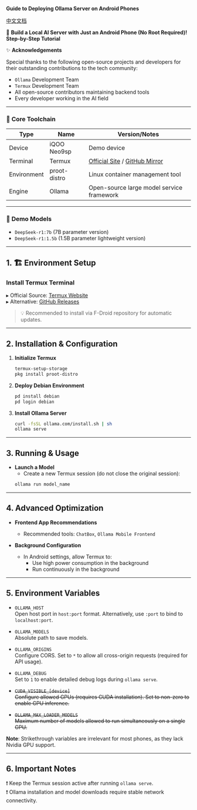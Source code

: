 **Guide to Deploying Ollama Server on Android Phones**  

[中文文档](./README_CN.md)

📱 **Build a Local AI Server with Just an Android Phone (No Root Required)! Step-by-Step Tutorial**  

✨ **Acknowledgements**  

Special thanks to the following open-source projects and developers for their outstanding contributions to the tech community:  

- `Ollama` Development Team  
- `Termux` Development Team  
- All open-source contributors maintaining backend tools  
- Every developer working in the AI field  

---

### 🧰 **Core Toolchain**  

| Type       | Name           | Version/Notes                                      |  
|------------|----------------|---------------------------------------------------|  
| Device     | iQOO Neo9sp    | Demo device                                       |  
| Terminal   | Termux         | [Official Site](https://termux.dev) / [GitHub Mirror](https://github.com/termux/termux-app/releases) |  
| Environment| proot-distro   | Linux container management tool                   |  
| Engine     | Ollama         | Open-source large model service framework         |  

---

### 🧠 **Demo Models**  

- `DeepSeek-r1:7b` (7B parameter version)  
- `DeepSeek-r1:1.5b` (1.5B parameter lightweight version)  

---

## 1. 🏗️ **Environment Setup**  

### **Install Termux Terminal**  

▸ Official Source: [Termux Website](https://termux.dev)  
▸ Alternative: [GitHub Releases](https://github.com/termux/termux-app/releases)  

> 💡 Recommended to install via F-Droid repository for automatic updates.  

---

## 2. **Installation & Configuration**  

1. **Initialize Termux**  

   ```bash  
   termux-setup-storage  
   pkg install proot-distro  
   ```  

2. **Deploy Debian Environment**  

   ```bash  
   pd install debian  
   pd login debian  
   ```  

3. **Install Ollama Server**  

   ```bash  
   curl -fsSL ollama.com/install.sh | sh  
   ollama serve  
   ```  

---

## 3. **Running & Usage**  

- **Launch a Model**  
  - Create a new Termux session (do not close the original session):  
  ```bash  
  ollama run model_name  
  ```  

---

## 4. **Advanced Optimization**  

- **Frontend App Recommendations**  
  - Recommended tools: `ChatBox`, `Ollama Mobile Frontend`  

- **Background Configuration**  
  - In Android settings, allow Termux to:  
    - Use high power consumption in the background  
    - Run continuously in the background  

---

## 5. **Environment Variables**  

- `OLLAMA_HOST`  
  Open host port in `host:port` format. Alternatively, use `:port` to bind to `localhost:port`.  

- `OLLAMA_MODELS`  
  Absolute path to save models.  

- `OLLAMA_ORIGINS`  
  Configure CORS. Set to `*` to allow all cross-origin requests (required for API usage).  

- `OLLAMA_DEBUG`  
  Set to `1` to enable detailed debug logs during `ollama serve`.  

- ~~`CUDA_VISIBLE_[device]`~~  
  ~~Configure allowed GPUs (requires CUDA installation). Set to non-zero to enable GPU inference.~~  

- ~~`OLLAMA_MAX_LOADER_MODELS`~~  
  ~~Maximum number of models allowed to run simultaneously on a single GPU.~~  

**Note**: Strikethrough variables are irrelevant for most phones, as they lack Nvidia GPU support.  

---

## 6. **Important Notes**  

❗ Keep the Termux session active after running `ollama serve`.  
❗ Ollama installation and model downloads require stable network connectivity.
